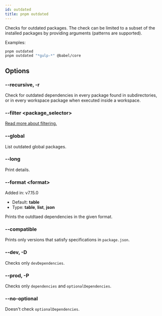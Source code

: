 ```yaml
---
id: outdated
title: pnpm outdated
---
```


Checks for outdated packages. The check can be limited to a subset of the
installed packages by providing arguments (patterns are supported).

Examples:
```sh
pnpm outdated
pnpm outdated "*gulp-*" @babel/core
```

## Options

### --recursive, -r

Check for outdated dependencies in every package found in subdirectories, or in
every workspace package when executed inside a workspace.

### --filter &lt;package_selector\>

[Read more about filtering.](../filtering.md)

### --global

List outdated global packages.

### --long

Print details.

### --format &lt;format\>

Added in: v7.15.0

* Default: **table**
* Type: **table**, **list**, **json**

Prints the outdtaed dependencies in the given format.

### --compatible

Prints only versions that satisfy specifications in `package.json`.

### --dev, -D

Checks only `devDependencies`.

### --prod, -P

Checks only `dependencies` and `optionalDependencies`.

### --no-optional

Doesn't check `optionalDependencies`.
